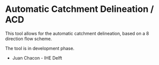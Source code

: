 # Automatic Catchment Delineation / ACD

This tool allows for the automatic catchment delineation, based on a 8 direction flow scheme. 

The tool is in development phase.

- Juan Chacon - IHE Delft

